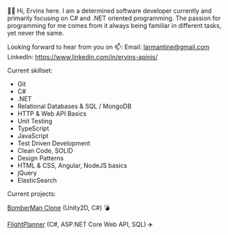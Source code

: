 🙋‍♂️ Hi, Ervins here. I am a determined software developer currently and primarily focusing on C# and .NET oriented programming.
The passion for programming for me comes from it always being familiar in different tasks, yet never the same.

Looking forward to hear from you on 📫:
Email: larmantine@gmail.com
LinkedIn: https://www.linkedin.com/in/ervins-apinis/

Current skillset: 

- Git
- C#
- .NET
- Relational Databases & SQL / MongoDB
- HTTP & Web API Basics
- Unit Testing
- TypeScript 
- JavaScript
- Test Driven Development
- Clean Code, SOLID
- Design Patterns
- HTML & CSS, Angular, NodeJS basics
- jQuery
- ElasticSearch

Current projects:

[BomberMan Clone](https://github.com/ervinsapinis/bomberman-clone) (Unity2D, C#) 💣

[FlightPlanner](https://github.com/ervinsapinis/flight-planner) (C#, ASP.NET Core Web API, SQL) ✈️
